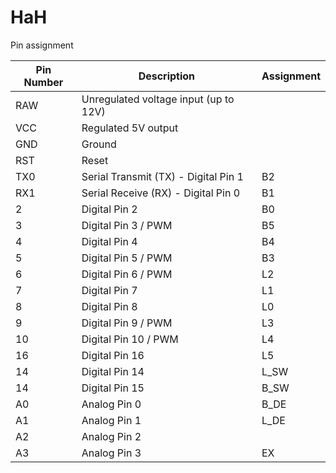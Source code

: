 # HaH

Pin assignment

| Pin Number | Description                           | Assignment |
|------------|---------------------------------------| -----------|
| RAW        | Unregulated voltage input (up to 12V) |
| VCC        | Regulated 5V output                   |
| GND        | Ground                                |
| RST        | Reset                                 |
| TX0        | Serial Transmit (TX) - Digital Pin 1  | B2
| RX1        | Serial Receive (RX) - Digital Pin 0   | B1
| 2          | Digital Pin 2                         | B0
| 3          | Digital Pin 3 / PWM                   | B5
| 4          | Digital Pin 4                         | B4
| 5          | Digital Pin 5 / PWM                   | B3
| 6          | Digital Pin 6 / PWM                   | L2
| 7          | Digital Pin 7                         | L1
| 8          | Digital Pin 8                         | L0
| 9          | Digital Pin 9 / PWM                   | L3
| 10         | Digital Pin 10 / PWM                  | L4
| 16         | Digital Pin 16                        | L5
| 14         | Digital Pin 14                        | L_SW
| 14         | Digital Pin 15                        | B_SW
| A0         | Analog Pin 0                          | B_DE
| A1         | Analog Pin 1                          | L_DE
| A2         | Analog Pin 2                          | 
| A3         | Analog Pin 3                          | EX

